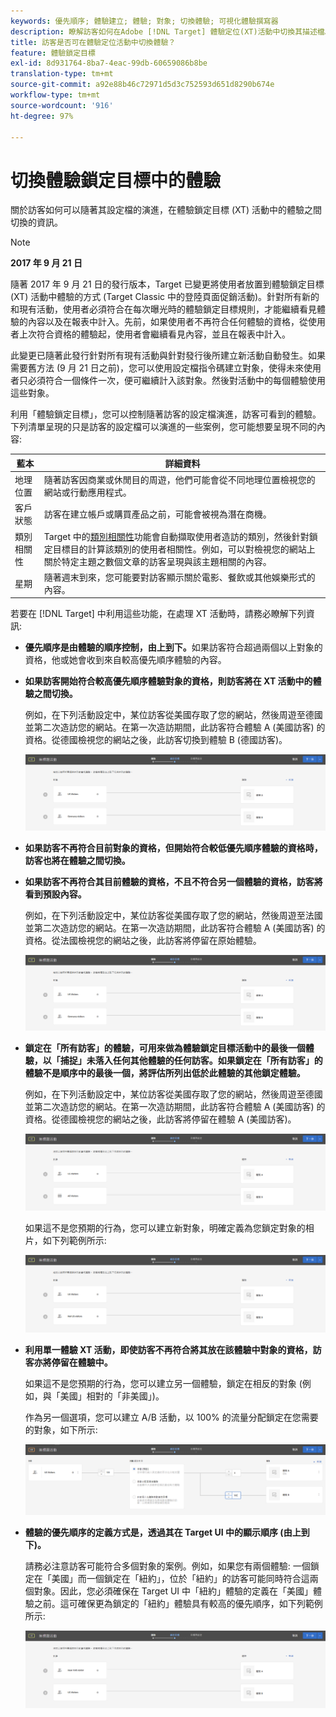 ```yaml
---
keywords: 優先順序; 體驗建立; 體驗; 對象; 切換體驗; 可視化體驗撰寫器
description: 瞭解訪客如何在Adobe [!DNL Target] 體驗定位(XT)活動中切換其描述檔。
title: 訪客是否可在體驗定位活動中切換體驗？
feature: 體驗鎖定目標
exl-id: 8d931764-8ba7-4eac-99db-60659086b8be
translation-type: tm+mt
source-git-commit: a92e88b46c72971d5d3c752593d651d8290b674e
workflow-type: tm+mt
source-wordcount: '916'
ht-degree: 97%

---
```


# 切換體驗鎖定目標中的體驗

關於訪客如何可以隨著其設定檔的演進，在體驗鎖定目標 (XT) 活動中的體驗之間切換的資訊。

>[!NOTE]
>
>**2017 年 9 月 21 日**
>
>隨著 2017 年 9 月 21 日的發行版本，Target 已變更將使用者放置到體驗鎖定目標 (XT) 活動中體驗的方式 (Target Classic 中的登陸頁面促銷活動)。針對所有新的和現有活動，使用者必須符合在每次曝光時的體驗鎖定目標規則，才能繼續看見體驗的內容以及在報表中計入。先前，如果使用者不再符合任何體驗的資格，從使用者上次符合資格的體驗起，使用者會繼續看見內容，並且在報表中計入。
>
>此變更已隨著此發行針對所有現有活動與針對發行後所建立新活動自動發生。如果需要舊方法 (9 月 21 日之前)，您可以使用設定檔指令碼建立對象，使得未來使用者只必須符合一個條件一次，便可繼續計入該對象。然後對活動中的每個體驗使用這些對象。

利用「體驗鎖定目標」，您可以控制隨著訪客的設定檔演進，訪客可看到的體驗。下列清單呈現的只是訪客的設定檔可以演進的一些案例，您可能想要呈現不同的內容:

| 藍本 | 詳細資料 |
|--- |--- |
| 地理位置 | 隨著訪客因商業或休閒目的周遊，他們可能會從不同地理位置檢視您的網站或行動應用程式。 |
| 客戶狀態 | 訪客在建立帳戶或購買產品之前，可能會被視為潛在商機。 |
| 類別相關性 | Target 中的[類別相關性](/help/c-target/c-visitor-profile/category-affinity.md)功能會自動擷取使用者造訪的類別，然後針對鎖定目標目的計算該類別的使用者相關性。例如，可以對檢視您的網站上關於特定主題之數個文章的訪客呈現與該主題相關的內容。 |
| 星期 | 隨著週末到來，您可能要對訪客顯示關於電影、餐飲或其他娛樂形式的內容。 |

若要在 [!DNL Target] 中利用這些功能，在處理 XT 活動時，請務必瞭解下列資訊:

* **優先順序是由體驗的順序控制，由上到下。**&#x200B;如果訪客符合超過兩個以上對象的資格，他或她會收到來自較高優先順序體驗的內容。
* **如果訪客開始符合較高優先順序體驗對象的資格，則訪客將在 XT 活動中的體驗之間切換。**

   例如，在下列活動設定中，某位訪客從美國存取了您的網站，然後周遊至德國並第二次造訪您的網站。在第一次造訪期間，此訪客符合體驗 A (美國訪客) 的資格。從德國檢視您的網站之後，此訪客切換到體驗 B (德國訪客)。

   ![優先順序美國 > 德國](/help/c-activities/t-experience-target/t-xt-create/assets/xt_priority_us_germany-new.png)

* **如果訪客不再符合目前對象的資格，但開始符合較低優先順序體驗的資格時，訪客也將在體驗之間切換。**
* **如果訪客不再符合其目前體驗的資格，不且不符合另一個體驗的資格，訪客將看到預設內容。**

   例如，在下列活動設定中，某位訪客從美國存取了您的網站，然後周遊至法國並第二次造訪您的網站。在第一次造訪期間，此訪客符合體驗 A (美國訪客) 的資格。從法國檢視您的網站之後，此訪客將停留在原始體驗。

   ![優先順序美國 > 德國](/help/c-activities/t-experience-target/t-xt-create/assets/xt_priority_us_germany-new.png)

* **鎖定在「所有訪客」的體驗，可用來做為體驗鎖定目標活動中的最後一個體驗，以「捕捉」未落入任何其他體驗的任何訪客。如果鎖定在「所有訪客」的體驗不是順序中的最後一個，將評估所列出低於此體驗的其他鎖定體驗。**

   例如，在下列活動設定中，某位訪客從美國存取了您的網站，然後周遊至德國並第二次造訪您的網站。在第一次造訪期間，此訪客符合體驗 A (美國訪客) 的資格。從德國檢視您的網站之後，此訪客將停留在體驗 A (美國訪客)。

   ![優先順序美國 > 所有訪客](/help/c-activities/t-experience-target/t-xt-create/assets/xt_priority_us_all_visitors-new.png)

   如果這不是您預期的行為，您可以建立新對象，明確定義為您鎖定對象的相片，如下列範例所示:

   ![優先順序美國 > 非美國](/help/c-activities/t-experience-target/t-xt-create/assets/xt_priority_us_not_us-new.png)

* **利用單一體驗 XT 活動，即使訪客不再符合將其放在該體驗中對象的資格，訪客亦將停留在體驗中。**

   如果這不是您預期的行為，您可以建立另一個體驗，鎖定在相反的對象 (例如，與「美國」相對的「非美國」)。

   作為另一個選項，您可以建立 A/B 活動，以 100% 的流量分配鎖定在您需要的對象，如下所示:

   ![優先順序一體驗](/help/c-activities/t-experience-target/t-xt-create/assets/xt_priority_one_experience-new.png)

* **體驗的優先順序的定義方式是，透過其在 Target UI 中的顯示順序 (由上到下)。**

   請務必注意訪客可能符合多個對象的案例。例如，如果您有兩個體驗: 一個鎖定在「美國」而一個鎖定在「紐約」，位於「紐約」的訪客可能同時符合這兩個對象。因此，您必須確保在 Target UI 中「紐約」體驗的定義在「美國」體驗之前。這可確保更為鎖定的「紐約」體驗具有較高的優先順序，如下列範例所示:

   ![優先順序紐約 > 美國](/help/c-activities/t-experience-target/t-xt-create/assets/xt_priority_ny_us-new.png)

